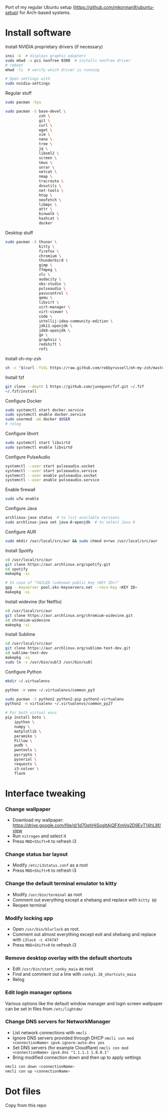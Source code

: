 Port of my regular Ubuntu setup (https://github.com/mkorman9/ubuntu-setup) for Arch-based systems.

# Install software

Install NVIDIA proprietary drivers (if necessary)
```bash
inxi -G  # displays graphic adapters
sudo mhwd -a pci nonfree 0300  # installs nonfree driver
# reboot
mhwd -li  # verify which driver is running

# Open settings with
sudo nvidia-settings
```

Regular stuff
```bash
sudo pacman -Syu

sudo pacman -S base-devel \
               zsh \
               git \
               curl \
               wget \
               vim \
               nano \
               tree \
               jq \
               libxml2 \
               screen \
               tmux \
               unrar \
               netcat \
               nmap \
               tracroute \
               dnsutils \
               net-tools \
               htop \
               neofetch \
               libmpc \
               attr \
               binwalk \
               hashcat \
               docker
```

Desktop stuff
```bash
sudo pacman -S thunar \
               kitty \
               firefox \
               chromium \
               thunderbird \
               gimp \
               ffmpeg \
               vlc \
               audacity \
               obs-studio \
               pulseaudio \
               pavucontrol \
               qemu \
               libvirt \
               virt-manager \
               virt-viewer \
               code \
               intellij-idea-community-edition \
               jdk11-openjdk \
               jdk8-openjdk \
               go \
               graphviz \
               redshift \
               rofi
```

Install oh-my-zsh
```bash
sh -c "$(curl -fsSL https://raw.github.com/robbyrussell/oh-my-zsh/master/tools/install.sh)" -s --batch
```

Install fzf
```bash
git clone --depth 1 https://github.com/junegunn/fzf.git ~/.fzf
~/.fzf/install
```

Configure Docker
```bash
sudo systemctl start docker.service
sudo systemctl enable docker.service
sudo usermod -aG docker $USER
# relog
```

Configure libvirt
```bash
sudo systemctl start libvirtd
sudo systemctl enable libvirtd
```

Configure PulseAudio
```bash
systemctl --user start pulseaudio.socket
systemctl --user start pulseaudio.service
systemctl --user enable pulseaudio.socket
systemctl --user enable pulseaudio.service
```

Enable firewall
```bash
sudo ufw enable
```

Configure Java
```bash
archlinux-java status  # to list available versions
sudo archlinux-java set java-8-openjdk  # to select Java 8
```

Configure AUR
```bash
sudo mkdir /usr/local/src/aur && sudo chmod o+rwx /usr/local/src/aur
```

Install Spotify
```bash
cd /usr/local/src/aur
git clone https://aur.archlinux.org/spotify.git
cd spotify
makepkg -si

# In case of "FAILED (unknown public key <KEY ID>)"
gpg --keyserver pool.sks-keyservers.net --recv-key <KEY ID>
makepkg -si
```

Install widevine (for Netflix)
```bash
cd /usr/local/src/aur
git clone https://aur.archlinux.org/chromium-widevine.git
cd chromium-widevine
makepkg -si
```

Install Sublime
```bash
cd /usr/local/src/aur
git clone https://aur.archlinux.org/sublime-text-dev.git
cd sublime-text-dev
makepkg -si
sudo ln -s /usr/bin/subl3 /usr/bin/subl
```

Configure Python
```bash
mkdir ~/.virtualenvs

python -m venv ~/.virtualenvs/common_py3

sudo pacman -S python2 python2-pip python2-virtualenv
python2 -m virtualenv ~/.virtualenvs/common_py27

# For both virtual envs
pip install boto \
    ipython \
    numpy \
    matplotlib \
    paramiko \
    Pillow \
    pudb \
    pwntools \
    pycrypto \
    pyserial \
    requests \
    z3-solver \
    flask
```

# Interface tweaking

### Change wallpaper

- Download my wallpaper: https://drive.google.com/file/d/1d70qhHiSogltAjQFXmVq2D9EvT14hL8f/view
- Run `nitrogen` and select it
- Press `MOD+Shift+R` to refresh i3

### Change status bar layout

- Modify `/etc/i3status.conf` as a root
- Press `MOD+Shift+R` to refresh i3

### Change the default terminal emulator to kitty

- Modify `/usr/bin/terminal` as root
- Comment out everything except a shebang and replace with `kitty $@`
- Reopen terminal

### Modify locking app

- Open `/usr/bin/blurlock` as root. 
- Comment out almost everything except exit and shebang and replace with `i3lock -c 474747`
- Press `MOD+Shift+R` to refresh i3

### Remove desktop overlay with the default shortcuts

- Edit `/usr/bin/start_conky_maia` as root
- Find and comment out a line with `conky1.10_shortcuts_maia`
- Relog

### Edit login manager options

Various options like the default window manager and login screen wallpaper can be set in files from `/etc/lightdm/`

### Change DNS servers for NetworkManager

- List network connections with `nmcli`
- Ignore DNS servers provided through DHCP `nmcli con mod <connectionName> ipv4.ignore-auto-dns yes`
- Set DNS servers (for example Cloudflare) `nmcli con mod <connectionName> ipv4.dns "1.1.1.1 1.0.0.1"`
- Bring modified connection down and then up to apply settings
```bash
nmcli con down <connectionName>
nmcli con up <connectionName>
```

# Dot files

Copy from this repo
